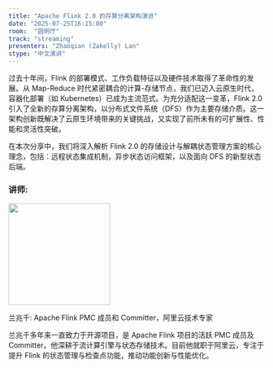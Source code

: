 ```yaml
---
title: "Apache Flink 2.0 的存算分离架构演进"
date: "2025-07-25T16:15:00"
room:  "圆明厅"
track: "streaming"
presenters: "Zhaoqian (Zakelly) Lan"
stype: "中文演讲"
---
```


过去十年间，Flink 的部署模式、工作负载特征以及硬件技术取得了革命性的发展。从 Map-Reduce 时代紧密耦合的计算-存储节点，我们已迈入云原生时代，容器化部署（如 Kubernetes）已成为主流范式。为充分适配这一变革，Flink 2.0 引入了全新的存算分离架构，以分布式文件系统（DFS）作为主要存储介质。这一架构创新既解决了云原生环境带来的关键挑战，又实现了前所未有的可扩展性、性能和灵活性突破。

在本次分享中，我们将深入解析 Flink 2.0 的存储设计与解耦状态管理方案的核心理念，包括：远程状态集成机制，异步状态访问框架，以及面向 DFS 的新型状态后端。

### 讲师:

<img src="https://sessionize.com/image/9fb0-400o400o1-3GuCetdzM1ZnG45ZrGcUgh.jpg" width="200" /><br/>

兰兆千: Apache Flink PMC 成员和 Committer，阿里云技术专家

兰兆千多年来一直致力于开源项目，是 Apache Flink 项目的活跃 PMC 成员及 Committer。他深耕于流计算引擎与状态存储技术。目前他就职于阿里云，专注于提升 Flink 的状态管理与检查点功能，推动功能创新与性能优化。
